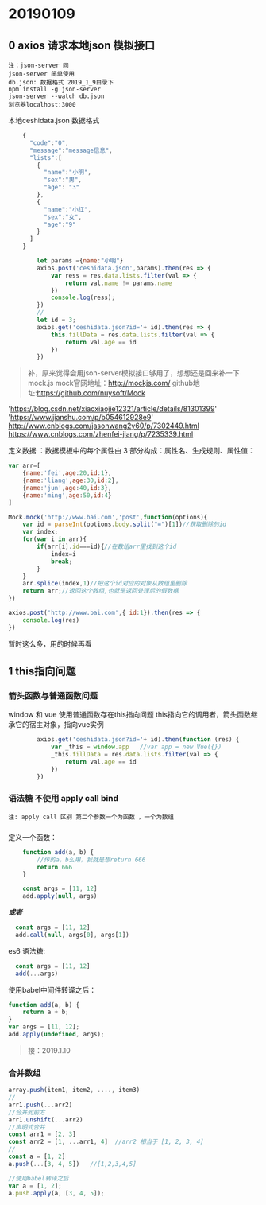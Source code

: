 # 20190109

## 0 axios 请求本地json 模拟接口
    注：json-server 同
    json-server 简单使用
    db.json: 数据格式 2019_1_9目录下
    npm install -g json-server
    json-server --watch db.json
    浏览器localhost:3000

本地ceshidata.json 数据格式
```javascript
    {
      "code":"0",
      "message":"message信息",
      "lists":[
        {
          "name":"小明",
          "sex":"男",
          "age": "3"
        },
        {
          "name":"小红",
          "sex":"女",
          "age":"9"
        }
      ]
    }
```

```javascript
        let params ={name:"小明"}
        axios.post('ceshidata.json',params).then(res => {
            var ress = res.data.lists.filter(val => {
                return val.name != params.name
            })
            console.log(ress);
        })
        //
        let id = 3;
        axios.get('ceshidata.json?id='+ id).then(res => {
            this.fillData = res.data.lists.filter(val => {
                return val.age == id
            })
        })
```

>补，原来觉得会用json-server模拟接口够用了，想想还是回来补一下mock.js
mock官网地址：http://mockjs.com/
github地址:https://github.com/nuysoft/Mock

'https://blog.csdn.net/xiaoxiaojie12321/article/details/81301399'
'https://www.jianshu.com/p/b054612928e9'
http://www.cnblogs.com/jasonwang2y60/p/7302449.html
https://www.cnblogs.com/zhenfei-jiang/p/7235339.html

定义数据 ：数据模板中的每个属性由 3 部分构成：属性名、生成规则、属性值：
```javascript
var arr=[
    {name:'fei',age:20,id:1},
    {name:'liang',age:30,id:2},
    {name:'jun',age:40,id:3},
    {name:'ming',age:50,id:4}
]

Mock.mock('http://www.bai.com','post',function(options){
    var id = parseInt(options.body.split("=")[1])//获取删除的id
    var index;
    for(var i in arr){
        if(arr[i].id===id){//在数组arr里找到这个id
            index=i
            break;
        }
    }
    arr.splice(index,1)//把这个id对应的对象从数组里删除
    return arr;//返回这个数组,也就是返回处理后的假数据
})

axios.post('http://www.bai.com',{ id:1}).then(res => {
    console.log(res)
})
```
暂时这么多，用的时候再看

## 1 this指向问题

### 箭头函数与普通函数问题

window 和 vue  使用普通函数存在this指向问题   this指向它的调用者，箭头函数继承它的宿主对象，指向vue实例

```javascript
        axios.get('ceshidata.json?id='+ id).then(function (res) {
            var _this = window.app   //var app = new Vue({})
            _this.fillData = res.data.lists.filter(val => {
                return val.age == id
            })
        })
```

### 语法糖 不使用 apply call bind
    注: apply call 区别 第二个参数一个为函数 ，一个为数组
###
定义一个函数：
```javascript
    function add(a, b) {
        //传的a，b么用，我就是想return 666
        return 666
    }
```

```javascript
    const args = [11, 12]
    add.apply(null, args)
```
***或者***
 ```javascript
   const args = [11, 12]
   add.call(null, args[0], args[1])
 ```

es6 语法糖:
 ```javascript
   const args = [11, 12]
   add(...args)
 ```

使用babel中间件转译之后：
```javascript
function add(a, b) {
    return a + b;
}
var args = [11, 12];
add.apply(undefined, args);
```

> 接：2019.1.10

### 合并数组

```javascript
array.push(item1, item2, ...., item3)
//
arr1.push(...arr2)
//合并到前方
arr1.unshift(...arr2)
//声明式合并
const arr1 = [2, 3]
const arr2 = [1, ...arr1, 4]  //arr2 相当于 [1, 2, 3, 4]
//
const a = [1, 2]
a.push(...[3, 4, 5])   //[1,2,3,4,5]

//使用babel转译之后
var a = [1, 2];
a.push.apply(a, [3, 4, 5]);
```
